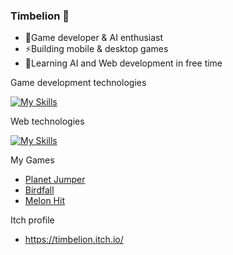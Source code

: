 ### Timbelion 👋
- 🔭Game developer & AI enthusiast
- ⚡Building mobile & desktop games
- 🌱Learning AI and Web development in free time

Game development technologies

[![My Skills](https://skillicons.dev/icons?i=unity,cs,cpp,blender,ps,pr)](https://skillicons.dev)

Web technologies

[![My Skills](https://skillicons.dev/icons?i=py,django,heroku,sqlite,html,css,figma)](https://skillicons.dev)

My Games
- [Planet Jumper](https://www.crazygames.com/game/planet-jumper)
- [Birdfall](https://www.crazygames.com/game/birdfall)
- [Melon Hit](https://play.google.com/store/apps/details?id=com.PriorGames.MelonHit)

Itch profile
- https://timbelion.itch.io/


<!--
**Timbelion/Timbelion** is a ✨ _special_ ✨ repository because its `README.md` (this file) appears on your GitHub profile.

Here are some ideas to get you started:

- 🔭 I’m currently working on ...
- 🌱 I’m currently learning ...
- 👯 I’m looking to collaborate on ...
- 🤔 I’m looking for help with ...
- 💬 Ask me about ...
- 📫 How to reach me: ...
- 😄 Pronouns: ...
- ⚡ Fun fact: ...
-->
